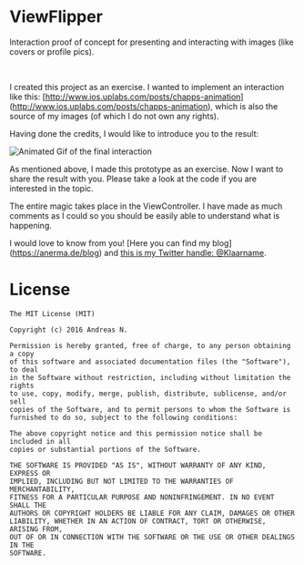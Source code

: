 # ViewFlipper
Interaction proof of concept for presenting and interacting with images (like covers or profile pics).

<br>

I created this project as an exercise. I wanted to implement an interaction like this: [http://www.ios.uplabs.com/posts/chapps-animation] (http://www.ios.uplabs.com/posts/chapps-animation), which is also the source of my images (of which I do not own any rights).

Having done the credits, I would like to introduce you to the result: 

![Animated Gif of the final interaction](Preview.gif)

As mentioned above, I made this prototype as an exercise. Now I want to share the result with you. Please take a look at the code if you are interested in the topic.

The entire magic takes place in the ViewController. I have made as much comments as I could so you should be easily able to understand what is happening.

I would love to know from you!
[Here you can find my blog] (https://anerma.de/blog) and [this is my Twitter handle: @Klaarname](https://twitter.com/Klaarname).

# License
```
The MIT License (MIT)

Copyright (c) 2016 Andreas N.

Permission is hereby granted, free of charge, to any person obtaining a copy
of this software and associated documentation files (the "Software"), to deal
in the Software without restriction, including without limitation the rights
to use, copy, modify, merge, publish, distribute, sublicense, and/or sell
copies of the Software, and to permit persons to whom the Software is
furnished to do so, subject to the following conditions:

The above copyright notice and this permission notice shall be included in all
copies or substantial portions of the Software.

THE SOFTWARE IS PROVIDED "AS IS", WITHOUT WARRANTY OF ANY KIND, EXPRESS OR
IMPLIED, INCLUDING BUT NOT LIMITED TO THE WARRANTIES OF MERCHANTABILITY,
FITNESS FOR A PARTICULAR PURPOSE AND NONINFRINGEMENT. IN NO EVENT SHALL THE
AUTHORS OR COPYRIGHT HOLDERS BE LIABLE FOR ANY CLAIM, DAMAGES OR OTHER
LIABILITY, WHETHER IN AN ACTION OF CONTRACT, TORT OR OTHERWISE, ARISING FROM,
OUT OF OR IN CONNECTION WITH THE SOFTWARE OR THE USE OR OTHER DEALINGS IN THE
SOFTWARE.
```
